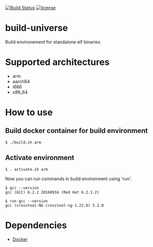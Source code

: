[![Build Status](https://travis-ci.org/bobrofon/build-universe.svg?branch=master)](https://travis-ci.org/bobrofon/build-universe) [![license](https://img.shields.io/github/license/mashape/apistatus.svg?maxAge=2592000)](https://github.com/bobrofon/build-universe/blob/master/LICENSE)
# build-universe
Build environement for standalone elf binaries.
# Supported architectures
* arm
* aarch64
* i686
* x86_64

# How to use
## Build docker container for build environment
```
$ ./build.sh arm
```
## Activate environment
```
$ . activate.sh arm
```
Now you can run commands in build environment using 'run'.
```
$ gcc --version
gcc (GCC) 6.2.1 20160916 (Red Hat 6.2.1-2)

$ run gcc --version
gcc (crosstool-NG crosstool-ng-1.22.0) 5.2.0
```
# Dependencies
* [Docker](https://www.docker.com)

